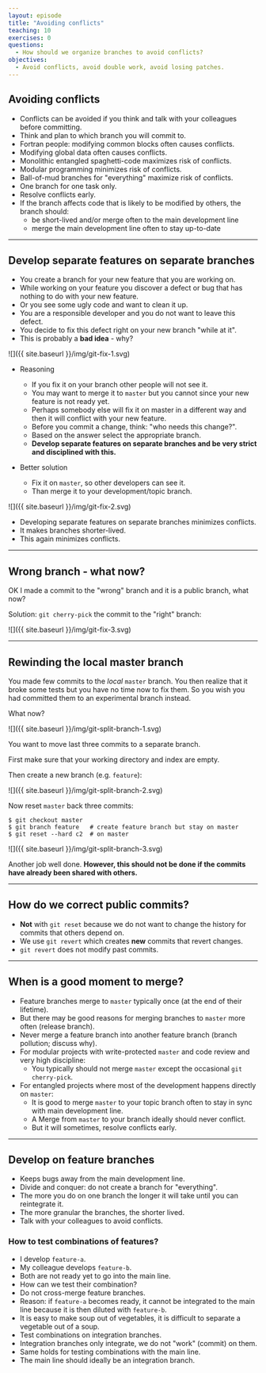 ```yaml
---
layout: episode
title: "Avoiding conflicts"
teaching: 10
exercises: 0
questions:
  - How should we organize branches to avoid conflicts?
objectives:
  - Avoid conflicts, avoid double work, avoid losing patches.
---
```


## Avoiding conflicts

- Conflicts can be avoided if you think and talk with your colleagues before committing.
- Think and plan to which branch you will commit to.
- Fortran people: modifying common blocks often causes conflicts.
- Modifying global data often causes conflicts.
- Monolithic entangled spaghetti-code maximizes risk of conflicts.
- Modular programming minimizes risk of conflicts.
- Ball-of-mud branches for "everything" maximize risk of conflicts.
- One branch for one task only.
- Resolve conflicts early.
- If the branch affects code that is likely to be modified by others, the
  branch should:
  - be short-lived and/or merge often to the main development line
  - merge the main development line often to stay up-to-date

---

## Develop separate features on separate branches

- You create a branch for your new feature that you are working on.
- While working on your feature you discover a defect or bug that has nothing to do
  with your new feature.
- Or you see some ugly code and want to clean it up.
- You are a responsible developer and you do not want to leave this defect.
- You decide to fix this defect right on your new branch "while at it".
- This is probably a **bad idea** - why?

![]({{ site.baseurl }}/img/git-fix-1.svg)

- Reasoning
    - If you fix it on your branch other people will not see it.
    - You may want to merge it to `master` but you cannot since your new feature is not ready yet.
    - Perhaps somebody else will fix it on master in a different way and then it will conflict
      with your new feature.
    - Before you commit a change, think: "who needs this change?".
    - Based on the answer select the appropriate branch.
    - **Develop separate features on separate branches and be very strict and disciplined with this.**

- Better solution
    - Fix it on `master`, so other developers can see it.
    - Than merge it to your development/topic branch.

![]({{ site.baseurl }}/img/git-fix-2.svg)

- Developing separate features on separate branches minimizes conflicts.
- It makes branches shorter-lived.
- This again minimizes conflicts.

---

## Wrong branch - what now?

OK I made a commit to the "wrong" branch and it is a public branch, what now?

Solution: `git cherry-pick` the commit to the "right" branch:

![]({{ site.baseurl }}/img/git-fix-3.svg)

---

## Rewinding the local master branch

You made few commits to the *local* `master` branch.
You then realize that it broke some tests but you have no time now to fix them.
So you wish you had committed them to an experimental branch instead.

What now?

![]({{ site.baseurl }}/img/git-split-branch-1.svg)

You want to move last three commits to a separate branch.

First make sure that your working directory and index are empty.

Then create a new branch (e.g. `feature`):

![]({{ site.baseurl }}/img/git-split-branch-2.svg)

Now reset `master` back three commits:

```shell
$ git checkout master
$ git branch feature   # create feature branch but stay on master
$ git reset --hard c2  # on master
```

![]({{ site.baseurl }}/img/git-split-branch-3.svg)

Another job well done.
**However, this should not be done if the commits have already been shared with others.**

---

## How do we correct public commits?

- **Not** with `git reset` because we do not want to change the history for commits that others depend on.
- We use `git revert` which creates **new** commits that revert changes.
- `git revert` does not modify past commits.

---

## When is a good moment to merge?

- Feature branches merge to `master` typically once (at the end of their lifetime).
- But there may be good reasons for merging branches to `master` more often (release branch).
- Never merge a feature branch into another feature branch (branch pollution; discuss why).
- For modular projects with write-protected `master` and code review and very high discipline:
    - You typically should not merge `master` except the occasional `git cherry-pick`.
- For entangled projects where most of the development happens directly on `master`:
    - It is good to merge `master` to your topic branch often to stay in sync with main development line.
    - A Merge from `master` to your branch ideally should never conflict.
    - But it will sometimes, resolve conflicts early.

---

## Develop on feature branches

- Keeps bugs away from the main development line.
- Divide and conquer: do not create a branch for "everything".
- The more you do on one branch the longer it will take until you can reintegrate it.
- The more granular the branches, the shorter lived.
- Talk with your colleagues to avoid conflicts.

### How to test combinations of features?

- I develop `feature-a`.
- My colleague develops `feature-b`.
- Both are not ready yet to go into the main line.
- How can we test their combination?
- Do not cross-merge feature branches.
- Reason: if `feature-a` becomes ready, it cannot be integrated to the main line
  because it is then diluted with `feature-b`.
- It is easy to make soup out of vegetables, it is difficult to separate a vegetable out of a soup.
- Test combinations on integration branches.
- Integration branches only integrate, we do not "work" (commit) on them.
- Same holds for testing combinations with the main line.
- The main line should ideally be an integration branch.
